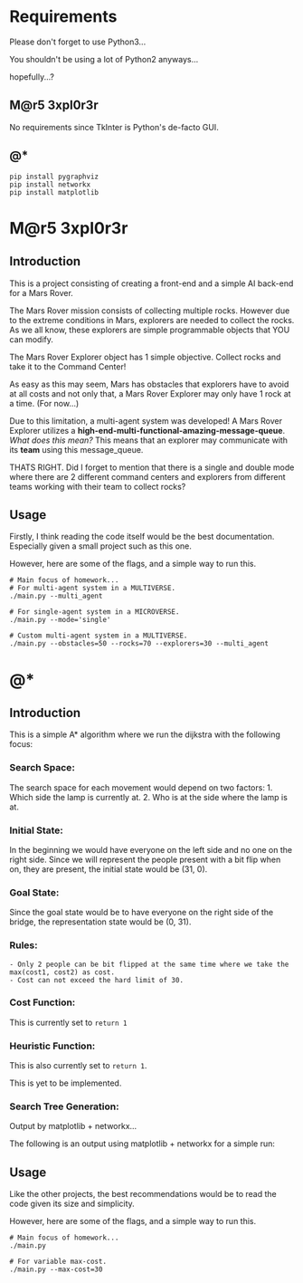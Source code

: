 # Requirements

Please don't forget to use Python3...

You shouldn't be using a lot of Python2 anyways...

hopefully...?

## M@r5 3xpl0r3r
No requirements since TkInter is Python's de-facto GUI.

## @*
```
pip install pygraphviz
pip install networkx
pip install matplotlib
```

# M@r5 3xpl0r3r

## Introduction

This is a project consisting of creating a front-end and a simple AI back-end for a Mars Rover.

The Mars Rover mission consists of collecting multiple rocks. However due to the extreme conditions in Mars, explorers are needed to collect the rocks. As we all know, these explorers are simple programmable objects that YOU can modify.

The Mars Rover Explorer object has 1 simple objective. Collect rocks and take it to the Command Center!

As easy as this may seem, Mars has obstacles that explorers have to avoid at all costs and not only that, a Mars Rover Explorer may only have 1 rock at a time. (For now...)

Due to this limitation, a multi-agent system was developed! A Mars Rover Explorer utilizes a **high-end-multi-functional-amazing-message-queue**.
*What does this mean?* This means that an explorer may communicate with its **team** using this message_queue.

THATS RIGHT. Did I forget to mention that there is a single and double mode where there are 2 different command centers and explorers from different teams working with their team to collect rocks?

## Usage

Firstly, I think reading the code itself would be the best documentation. Especially given a small project such as this one.

However, here are some of the flags, and a simple way to run this.

```shell
# Main focus of homework...
# For multi-agent system in a MULTIVERSE.
./main.py --multi_agent

# For single-agent system in a MICROVERSE.
./main.py --mode='single'

# Custom multi-agent system in a MULTIVERSE.
./main.py --obstacles=50 --rocks=70 --explorers=30 --multi_agent
```

# @*

## Introduction

This is a simple A* algorithm where we run the dijkstra with the following focus:

### **Search Space**:
The search space for each movement would depend on two factors:
    1. Which side the lamp is currently at.
    2. Who is at the side where the lamp is at.

### **Initial State**:
In the beginning we would have everyone on the left side and no one on the right side.
Since we will represent the people present with a bit flip when on, they are present, the initial state would be (31, 0).

### **Goal State**:
Since the goal state would be to have everyone on the right side of the bridge, the representation state would be (0, 31).

### **Rules**:
    - Only 2 people can be bit flipped at the same time where we take the max(cost1, cost2) as cost.
    - Cost can not exceed the hard limit of 30.

### **Cost Function**:
This is currently set to ```return 1```

### **Heuristic Function**:
This is also currently set to ```return 1```.

This is yet to be implemented.

### **Search Tree Generation**:
Output by matplotlib + networkx...

The following is an output using matplotlib + networkx for a simple run:

## Usage

Like the other projects, the best recommendations would be to read the code given its size and simplicity.

However, here are some of the flags, and a simple way to run this.

```shell
# Main focus of homework...
./main.py

# For variable max-cost.
./main.py --max-cost=30
```
